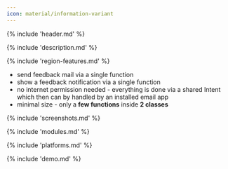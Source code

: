 ```yaml
---
icon: material/information-variant
---
```


{% include 'header.md' %}

{% include 'description.md' %}

{% include 'region-features.md' %}

* send feedback mail via a single function
* show a feedback notification via a single function
* no internet permission needed - everything is done via a shared Intent which then can by handled by an installed email app
* minimal size - only a **few functions** inside **2 classes**

{% include 'screenshots.md' %}

{% include 'modules.md' %}

{% include 'platforms.md' %}

{% include 'demo.md' %}